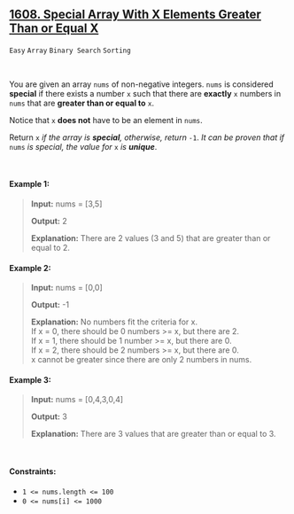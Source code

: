 ## [1608. Special Array With X Elements Greater Than or Equal X](https://leetcode.com/problems/special-array-with-x-elements-greater-than-or-equal-x)

<code>Easy</code> <code>Array</code> <code>Binary Search</code> <code>Sorting</code>

<br>

You are given an array <code>nums</code> of non-negative integers. <code>nums</code> is considered __special__ if there exists a number <code>x</code> such that there are __exactly__ <code>x</code> numbers in <code>nums</code> that are __greater than or equal to__ <code>x</code>.

Notice that <code>x</code> __does not__ have to be an element in <code>nums</code>.

Return <code>x</code> *if the array is __special__, otherwise, return* <code>-1</code>. *It can be proven that if* <code>nums</code> *is special, the value for* <code>x</code> *is __unique__*.

<br>

#### Example 1:

> __Input:__ nums = [3,5]
> 
> __Output:__ 2
> 
> __Explanation:__ There are 2 values (3 and 5) that are greater than or equal to 2.  

#### Example 2:

> __Input:__ nums = [0,0]
>  
> __Output:__ -1
> 
> __Explanation:__ No numbers fit the criteria for x.  
> If x = 0, there should be 0 numbers >= x, but there are 2.  
> If x = 1, there should be 1 number >= x, but there are 0.  
> If x = 2, there should be 2 numbers >= x, but there are 0.  
> x cannot be greater since there are only 2 numbers in nums.  

#### Example 3:

> __Input:__ nums = [0,4,3,0,4]
> 
> __Output:__ 3
> 
> __Explanation:__ There are 3 values that are greater than or equal to 3.  
 
<br>

#### Constraints:

- <code>1 <= nums.length <= 100</code>
- <code>0 <= nums[i] <= 1000</code>
